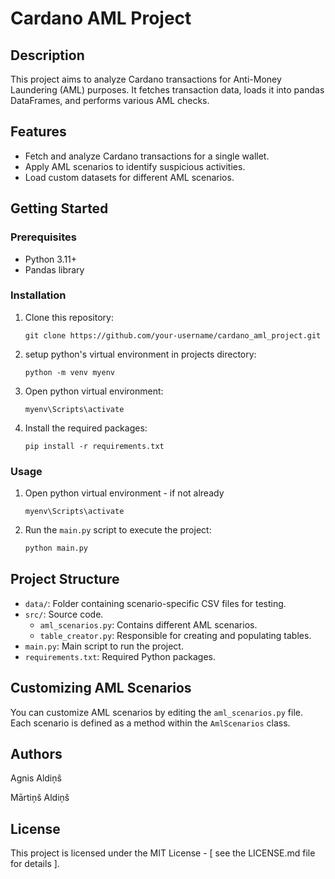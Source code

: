 # Cardano AML Project


## Description
This project aims to analyze Cardano transactions for Anti-Money Laundering (AML) purposes. It fetches transaction data, loads it into pandas DataFrames, and performs various AML checks.

## Features

- Fetch and analyze Cardano transactions for a single wallet.
- Apply AML scenarios to identify suspicious activities.
- Load custom datasets for different AML scenarios.

## Getting Started

### Prerequisites

- Python 3.11+
- Pandas library

### Installation

1. Clone this repository:
    ```
    git clone https://github.com/your-username/cardano_aml_project.git
    ```
2. setup python's virtual environment in projects directory:
    ```
    python -m venv myenv
    ```
3. Open python virtual environment:
    ```
    myenv\Scripts\activate
    ```
3. Install the required packages:
    ```
    pip install -r requirements.txt
    ```

### Usage

1. Open python virtual environment - if not already
    ```
    myenv\Scripts\activate
    ```
2. Run the `main.py` script to execute the project:
    ```python
    python main.py
    ```

## Project Structure

- `data/`: Folder containing scenario-specific CSV files for testing.
- `src/`: Source code.
  - `aml_scenarios.py`: Contains different AML scenarios.
  - `table_creator.py`: Responsible for creating and populating tables.
- `main.py`: Main script to run the project.
- `requirements.txt`: Required Python packages.

## Customizing AML Scenarios

You can customize AML scenarios by editing the `aml_scenarios.py` file. Each scenario is defined as a method within the `AmlScenarios` class.

## Authors
Agnis Aldiņš

Mārtiņš Aldiņš

## License
This project is licensed under the MIT License - [ see the LICENSE.md file for details ].



